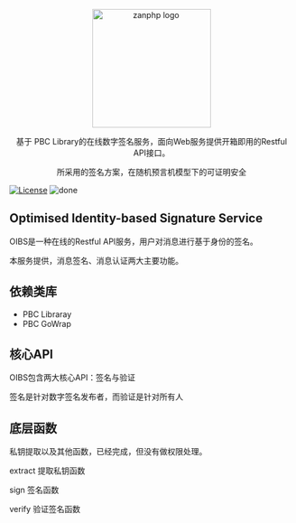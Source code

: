 <p align="center">
<img src="https://github.com/youzan/zanphp.io/blob/master/src/img/zan-logo-small@2x.png?raw=true" alt="zanphp logo" srcset="https://github.com/youzan/zanphp.io/blob/master/src/img/zan-logo-small.png?raw=true 1x, https://github.com/youzan/zanphp.io/blob/master/src/img/zan-logo-small@2x.png?raw=true 2x, https://github.com/youzan/zanphp.io/blob/master/src/img/zan-logo-small.png?raw=true" width="210" height="210">
</p>

<p align="center">基于 PBC Library的在线数字签名服务，面向Web服务提供开箱即用的Restful API接口。</p>
<p align="center">所采用的签名方案，在随机预言机模型下的可证明安全</p>



[![License](https://img.shields.io/badge/license-mit-blue.svg)](LICENSE)
![done](http://progressed.io/bar/18?title=done)






## Optimised Identity-based Signature Service

OIBS是一种在线的Restful API服务，用户对消息进行基于身份的签名。

本服务提供，消息签名、消息认证两大主要功能。





## 依赖类库

- PBC Libraray
- PBC GoWrap



## 核心API

OIBS包含两大核心API：签名与验证

签名是针对数字签名发布者，而验证是针对所有人



## 底层函数

私钥提取以及其他函数，已经完成，但没有做权限处理。

extract 提取私钥函数

sign 签名函数

verify 验证签名函数